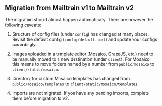 ## Migration from Mailtrain v1 to Mailtrain v2

The migration should almost happen automatically. There are however the following caveats:

1. Structure of config files (under `config`) has changed at many places. Revisit the default config (`config/default.toml`)
   and update your configs accordingly.

2. Images uploaded in a template editor (Mosaico, GrapeJS, etc.) need to be manually moved to a new destination (under `client`).
   For Mosaico, this means to move folders named by a number from `public/mosaico` to `client/static/mosaico`.

3. Directory for custom Mosaico templates has changed from `public/mosaico/templates` to `client/static/mosaico/templates`.

4. Imports are not migrated. If you have any pending imports, complete them before migration to v2.